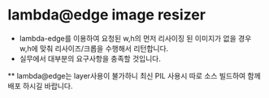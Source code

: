 # lambda@edge image resizer

- lambda-edge를 이용하여 요청된 w,h의 먼저 리사이징 된 이미지가 없을 경우 w,h에 맞춰 리사이즈/크롭을 수행해서 리턴합니다.  
- 실무에서 대부분의 요구사항을 충족할 것입니다.

** lambda@edge는 layer사용이 불가하니 최신 PIL 사용시 따로 소스 빌드하여 함께 배포 하시길 바랍니다.
